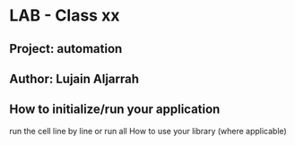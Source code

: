 # LAB - Class xx
## Project: automation
## Author: Lujain Aljarrah



## How to initialize/run your application 
run the cell line by line or run all
How to use your library (where applicable)
